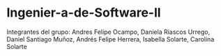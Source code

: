 # Ingenier-a-de-Software-ll
Integrantes del grupo:
Andres Felipe Ocampo,
Daniela Riascos Urrego,
Daniel Santiago Muñoz,
Andrés Felipe Herrera,
Isabella Solarte,
Carolina Solarte
